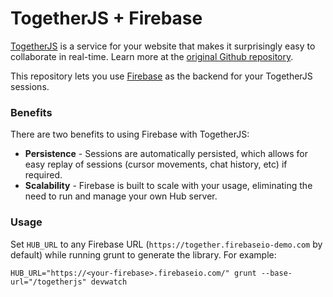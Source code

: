 TogetherJS + Firebase
=====================

[TogetherJS](http://togetherjs.com) is a service for your website that makes it surprisingly easy to collaborate in real-time.
Learn more at the [original Github repository](https://github.com/mozilla/togetherjs).

This repository lets you use <a href="http://firebase.com/" target="_blank">Firebase</a> as the backend for your TogetherJS sessions.

### Benefits
There are two benefits to using Firebase with TogetherJS:

* <strong>Persistence</strong> - Sessions are automatically persisted, which allows for easy replay of sessions (cursor movements, chat history, etc) if required.
* <strong>Scalability</strong> - Firebase is built to scale with your usage, eliminating the need to run and manage your own Hub server.

### Usage
Set `HUB_URL` to any Firebase URL (`https://together.firebaseio-demo.com` by default) while running grunt
to generate the library. For example:

    HUB_URL="https://<your-firebase>.firebaseio.com/" grunt --base-url="/togetherjs" devwatch
